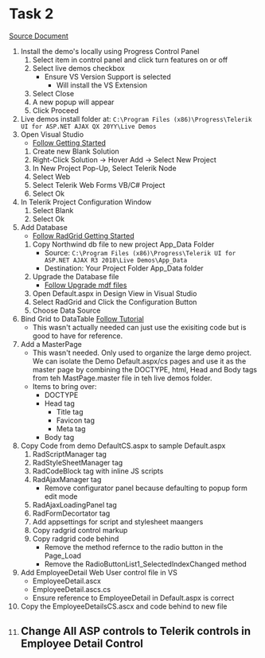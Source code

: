# Task 2
[Source Document](./TSE-Task2.docx)

1. Install the demo's locally using Progress Control Panel
    1. Select item in control panel and click turn features on or off
    2. Select live demos checkbox
        * Ensure VS Version Support is selected
            - Will install the VS Extension
    3. Select Close
    4. A new popup will appear 
    5. Click Proceed
2. Live demos install folder at: ```C:\Program Files (x86)\Progress\Telerik UI for ASP.NET AJAX QX 20YY\Live Demos```
3. Open Visual Studio 
    - [Follow Getting Started](https://docs.telerik.com/devtools/aspnet-ajax/getting-started/first-steps)
    1. Create new Blank Solution
    2. Right-Click Solution -> Hover Add -> Select New Project
    3. In New Project Pop-Up, Select Telerik Node
    4. Select Web
    5. Select Telerik Web Forms VB/C# Project
    6. Select Ok
4. In Telerik Project Configuration Window
    1. Select Blank
    2. Select Ok
5. Add Database
    - [Follow RadGrid Getting Started](https://docs.telerik.com/devtools/aspnet-ajax/controls/grid/getting-started/getting-started-with-radgrid-for-asp.net-ajax)
    1. Copy Northwind db file to new project App_Data Folder
        - Source: ```C:\Program Files (x86)\Progress\Telerik UI for ASP.NET AJAX R3 2018\Live Demos\App_Data```
        - Destination: Your Project Folder App_Data folder
    2. Upgrade the Database file
        - [Follow Upgrade mdf files](https://docs.microsoft.com/en-us/visualstudio/data-tools/upgrade-dot-mdf-files?view=vs-2017)
    2. Open Default.aspx in Design View in Visual Studio
    3. Select RadGrid and Click the Configuration Button
    4. Choose Data Source
6. Bind Grid to DataTable [Follow Tutorial](https://docs.telerik.com/devtools/aspnet-ajax/controls/grid/data-binding/understanding-data-binding/server-side-binding/various-data-sources/binding-to-datatable-or-dataset)
    - This wasn't actually needed can just use the exisiting code but is good to have for reference.
7. Add a MasterPage 
    - This wasn't needed. Only used to organize the large demo project. We can isolate the Demo Default.aspx/cs pages and use it as the master page by combining the DOCTYPE, html, Head and Body tags from teh MastPage.master file in teh live demos folder.
    - Items to bring over:
        - DOCTYPE
        - Head tag
            - Title tag
            - Favicon tag
            - Meta tag
        - Body tag
8. Copy Code from demo DefaultCS.aspx to sample Default.aspx
    1.  RadScriptManager tag
    2.  RadStyleSheetManager tag
    3.  RadCodeBlock tag with inline JS scripts
    4.  RadAjaxManager tag
        - Remove configurator panel because defaulting to popup form edit mode
    5. RadAjaxLoadingPanel tag
    6. RadFormDecortator tag
    7. Add appsettings for script and stylesheet maangers
    8. Copy radgrid control markup
    9. Copy radgrid code behind
        - Remove the method refernce to the radio button in the Page_Load
        - Remove the RadioButtonList1_SelectedIndexChanged method
9. Add EmployeeDetail Web User control file in VS
    - EmployeeDetail.ascx
    - EmployeeDetail.ascs.cs
    - Ensure reference to EmployeeDetail in Default.aspx is correct
10. Copy the EmployeeDetailsCS.ascx and code behind to new file
11. Change All ASP controls to Telerik controls in Employee Detail Control
    - 
